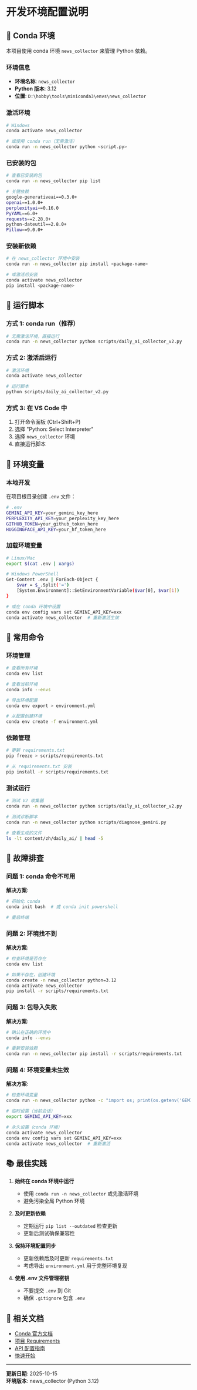 # 开发环境配置说明

## 🐍 Conda 环境

本项目使用 conda 环境 `news_collector` 来管理 Python 依赖。

### 环境信息

- **环境名称**: `news_collector`
- **Python 版本**: 3.12
- **位置**: `D:\hobby\tools\miniconda3\envs\news_collector`

### 激活环境

```bash
# Windows
conda activate news_collector

# 或使用 conda run（无需激活）
conda run -n news_collector python <script.py>
```

### 已安装的包

```bash
# 查看已安装的包
conda run -n news_collector pip list

# 关键依赖
google-generativeai==0.3.0+
openai==1.0.0+
perplexityai==0.16.0
PyYAML==6.0+
requests==2.28.0+
python-dateutil==2.8.0+
Pillow==9.0.0+
```

### 安装新依赖

```bash
# 在 news_collector 环境中安装
conda run -n news_collector pip install <package-name>

# 或激活后安装
conda activate news_collector
pip install <package-name>
```

## 🚀 运行脚本

### 方式 1: conda run（推荐）

```bash
# 无需激活环境，直接运行
conda run -n news_collector python scripts/daily_ai_collector_v2.py
```

### 方式 2: 激活后运行

```bash
# 激活环境
conda activate news_collector

# 运行脚本
python scripts/daily_ai_collector_v2.py
```

### 方式 3: 在 VS Code 中

1. 打开命令面板 (Ctrl+Shift+P)
2. 选择 "Python: Select Interpreter"
3. 选择 `news_collector` 环境
4. 直接运行脚本

## 📝 环境变量

### 本地开发

在项目根目录创建 `.env` 文件：

```bash
# .env
GEMINI_API_KEY=your_gemini_key_here
PERPLEXITY_API_KEY=your_perplexity_key_here
GITHUB_TOKEN=your_github_token_here
HUGGINGFACE_API_KEY=your_hf_token_here
```

### 加载环境变量

```bash
# Linux/Mac
export $(cat .env | xargs)

# Windows PowerShell
Get-Content .env | ForEach-Object {
    $var = $_.Split('=')
    [System.Environment]::SetEnvironmentVariable($var[0], $var[1])
}

# 或在 conda 环境中设置
conda env config vars set GEMINI_API_KEY=xxx
conda activate news_collector  # 重新激活生效
```

## 🔧 常用命令

### 环境管理

```bash
# 查看所有环境
conda env list

# 查看当前环境
conda info --envs

# 导出环境配置
conda env export > environment.yml

# 从配置创建环境
conda env create -f environment.yml
```

### 依赖管理

```bash
# 更新 requirements.txt
pip freeze > scripts/requirements.txt

# 从 requirements.txt 安装
pip install -r scripts/requirements.txt
```

### 测试运行

```bash
# 测试 V2 收集器
conda run -n news_collector python scripts/daily_ai_collector_v2.py

# 测试诊断脚本
conda run -n news_collector python scripts/diagnose_gemini.py

# 查看生成的文件
ls -lt content/zh/daily_ai/ | head -5
```

## 🐛 故障排查

### 问题 1: conda 命令不可用

**解决方案**:
```bash
# 初始化 conda
conda init bash  # 或 conda init powershell

# 重启终端
```

### 问题 2: 环境找不到

**解决方案**:
```bash
# 检查环境是否存在
conda env list

# 如果不存在，创建环境
conda create -n news_collector python=3.12
conda activate news_collector
pip install -r scripts/requirements.txt
```

### 问题 3: 包导入失败

**解决方案**:
```bash
# 确认在正确的环境中
conda info --envs

# 重新安装依赖
conda run -n news_collector pip install -r scripts/requirements.txt
```

### 问题 4: 环境变量未生效

**解决方案**:
```bash
# 检查环境变量
conda run -n news_collector python -c "import os; print(os.getenv('GEMINI_API_KEY'))"

# 临时设置（当前会话）
export GEMINI_API_KEY=xxx

# 永久设置（conda 环境）
conda activate news_collector
conda env config vars set GEMINI_API_KEY=xxx
conda activate news_collector  # 重新激活
```

## 📚 最佳实践

1. **始终在 conda 环境中运行**
   - 使用 `conda run -n news_collector` 或先激活环境
   - 避免污染全局 Python 环境

2. **及时更新依赖**
   - 定期运行 `pip list --outdated` 检查更新
   - 更新后测试确保兼容性

3. **保持环境配置同步**
   - 更新依赖后及时更新 `requirements.txt`
   - 考虑导出 `environment.yml` 用于完整环境复现

4. **使用 .env 文件管理密钥**
   - 不要提交 `.env` 到 Git
   - 确保 `.gitignore` 包含 `.env`

## 🔗 相关文档

- [Conda 官方文档](https://docs.conda.io/)
- [项目 Requirements](../scripts/requirements.txt)
- [API 配置指南](./daily-ai-v2-setup.md)
- [快速开始](./DAILY_AI_V2_QUICKSTART.md)

---

**更新日期**: 2025-10-15  
**环境版本**: news_collector (Python 3.12)
